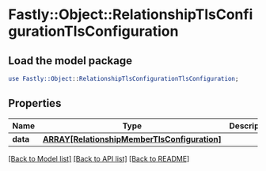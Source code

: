 # Fastly::Object::RelationshipTlsConfigurationTlsConfiguration

## Load the model package
```perl
use Fastly::Object::RelationshipTlsConfigurationTlsConfiguration;
```

## Properties
Name | Type | Description | Notes
------------ | ------------- | ------------- | -------------
**data** | [**ARRAY[RelationshipMemberTlsConfiguration]**](RelationshipMemberTlsConfiguration.md) |  | [optional] 

[[Back to Model list]](../README.md#documentation-for-models) [[Back to API list]](../README.md#documentation-for-api-endpoints) [[Back to README]](../README.md)


